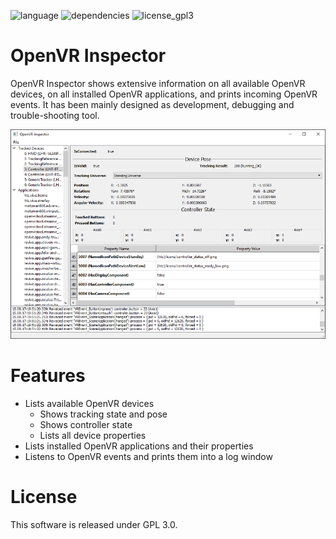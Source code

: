 
![language](https://img.shields.io/badge/Language-C%2B%2B11-green.svg) ![dependencies](https://img.shields.io/badge/Dependencies-OpenVR%2C%20Qt5-green.svg) ![license_gpl3](https://img.shields.io/badge/License-GPL%203.0-green.svg)

# OpenVR Inspector

OpenVR Inspector shows extensive information on all available OpenVR devices, on all installed OpenVR applications, and prints incoming OpenVR events. It has been mainly designed as development, debugging and trouble-shooting tool.

![Example Screenshot](docs/screenshots/mainwindow.png)

# Features

- Lists available OpenVR devices
  - Shows tracking state and pose
  - Shows controller state
  - Lists all device properties
- Lists installed OpenVR applications and their properties
- Listens to OpenVR events and prints them into a log window

# License

This software is released under GPL 3.0.
